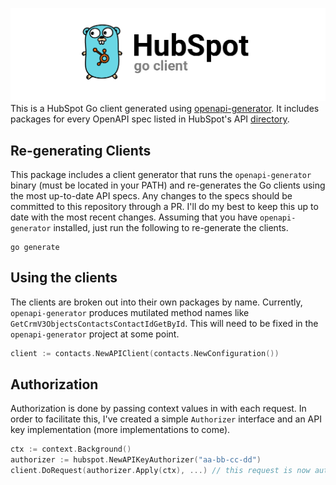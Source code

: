 ![](assets/hubspot-go-client-01.png)
This is a HubSpot Go client generated using [openapi-generator](https://github.com/OpenAPITools/openapi-generator). It includes packages for every OpenAPI spec listed in HubSpot's API [directory](https://api.hubspot.com/api-catalog-public/v1/apis).

## Re-generating Clients
This package includes a client generator that runs the `openapi-generator` binary (must be located in your PATH) and re-generates the Go clients using the most up-to-date API specs. Any changes to the specs should be committed to this repository through a PR. I'll do my best to keep this up to date with the most recent changes. Assuming that you have `openapi-generator` installed, just run the following to re-generate the clients.

```shell
go generate
```

## Using the clients
The clients are broken out into their own packages by name. Currently, `openapi-generator` produces mutilated method names like `GetCrmV3ObjectsContactsContactIdGetById`. This will need to be fixed in the `openapi-generator` project at some point.
```go
client := contacts.NewAPIClient(contacts.NewConfiguration())
```

## Authorization
Authorization is done by passing context values in with each request. In order to facilitate this, I've created a simple `Authorizer` interface and an API key implementation (more implementations to come).
```go
ctx := context.Background()
authorizer := hubspot.NewAPIKeyAuthorizer("aa-bb-cc-dd")
client.DoRequest(authorizer.Apply(ctx), ...) // this request is now authorized
```